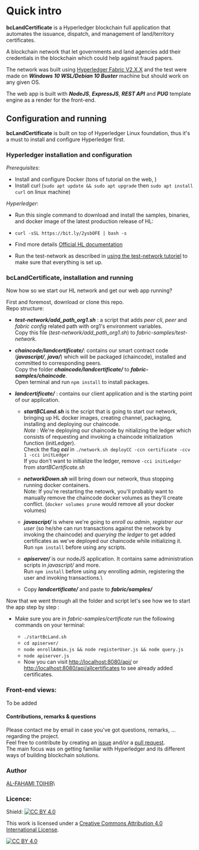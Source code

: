# Quick intro

**bcLandCertificate** is a Hyperledger blockchain full application that automates the issuance, dispatch, and management of land/territory certificates.

A blockchain network that let governments and land agencies add their credentials in the blockchain which could help against fraud papers.

The network was built using [Hyperledger Fabric V2.X.X](https://www.hyperledger.org/use/fabric) and the test were made on **_Windows 10 WSL/Debian 10 Buster_** machine but should work on any given OS.
 
The web app is built with **_NodeJS_**, **_ExpressJS_**, **_REST API_** and **_PUG_** template engine as a render for the front-end.

## Configuration and running
**bcLandCertificate** is built on top of Hyperledger Linux foundation, thus it's a must to install and configure Hyperledger first.

### Hyperledger installation and configuration

*Prerequisites*:
  - Install and configure Docker (tons of tutorial on the web, )
  - Install curl (`sudo apt update && sudo apt upgrade` then `sudo apt install curl` on linux machine)

*Hyperledger*:
  - Run this single command to download and install the samples, binaries, and docker image of the latest production release of HL:

  - `curl -sSL https://bit.ly/2ysbOFE | bash -s`
  - Find more details [Official HL documentation](https://hyperledger-fabric.readthedocs.io/en/release-2.2/install.html)
  - Run the test-network as described in [using the test-network tutoriel](https://hyperledger-fabric.readthedocs.io/en/release-2.2/test_network.html) to make sure that everything is set up.

### bcLandCertificate, installation and running
Now how so we start our HL network and get our web app running?

First and foremost, download or clone this repo.\
Repo structure:
  - **_test-network/add_path_org1.sh_** : 
  a script that adds *peer cli*, *peer* and *fabric config* related path with org1's environment variables.\
  Copy this file (_test-network/add_path_org1.sh_) to *fabric-samples/test-network*.

  - **_chaincode/landcertificate/_**: contains our smart contract code (**_javascript/_**, **_java/_**) which will be packaged (chaincode), installed and committed to corresponding peers.\
  Copy the folder **_chaincode/landcertificate/_** to **_fabric-samples/chaincode_**.\
  Open terminal and run `npm install` to install packages. 
  
  - **_landcertificate/_** : contains our client application and is the starting point of our application.
    * **_startBCLand.sh_** is the script that is going to start our network, bringing up HL docker images, creating channel, packaging, installing and deploying our chaincode.\
    *Note* : We're deploying our chaincode by nitializing the ledger which consists of requesting and invoking a chaincode initialization function (initLedger).\
    Check the flag **_cci_** in `./network.sh deployCC -ccn certificate -ccv 1 -cci initLedger`\
    If you don't want to initialize the ledger, remove `-cci initLedger` from _startBCertificate.sh_

    * **_networkDown.sh_** will bring down our network, thus stopping running docker containers.\
    Note: If you're restarting the netowrk, you'll probably want to manually remove the chaincode docker volumes as they'll create conflict. (`docker volumes prune` would remove all your docker volumes)

    * **_javascript/_** is where we're going to *enroll ou admin*, *registrer our user* (so he/she can run transactions against the network by invoking the chaincode) and *querying the ledger* to get added certificates as we've deployed our chaincode while initializing it.\
    Run `npm install` before using any scripts. 

    * **_apiserver/_** is our nodeJS application. It contains same administration scripts in *javascript/* and more.\
    Run `npm install` before using any enrolling admin, registering the user and invoking transactions.\
    
    * Copy **_landcertificate/_** and paste to **_fabric/samples/_** 

Now that we went through all the folder and script let's see how we to start the app step by step :
  - Make sure you are in *fabric-samples/certificate* run the following commands on your terminal:
    
    * `./startBcLand.sh` 
    * `cd apiserver/` 
    * `node enrollAdmin.js && node registerUser.js && node query.js`
    * `node apiserver.js` 
    * Now you can visit [http://localhost:8080/api/](http://localhost:8080/api/) or [http://localhost:8080/api/allcertificates](http://localhost:8080/api/allcertificates) to see already added certificates.

  ### Front-end views:
  To be added  


#### Contributions, remarks & questions
Please contact me by email in case you've got questions, remarks, ... regarding the project.\
Feel free to contribute by creating an [issue](https://github.com/alfahami/bcertificate/issues/new) and/or a [pull request](https://github.com/alfahami/bcertificate/pulls). \
The main focus was on getting familiar with Hyperledger and its different ways of building blockchain solutions. 


### Author
 [AL-FAHAMI TOIHIR](https://alfahami.github.io/ "Resume and protfolio page")\
 
 ### Licence: 
Shield: [![CC BY 4.0][cc-by-shield]][cc-by]

This work is licensed under a
[Creative Commons Attribution 4.0 International License][cc-by].

[![CC BY 4.0][cc-by-image]][cc-by]

[cc-by]: http://creativecommons.org/licenses/by/4.0/
[cc-by-image]: https://i.creativecommons.org/l/by/4.0/88x31.png
[cc-by-shield]: https://img.shields.io/badge/License-CC%20BY%204.0-lightgrey.svg

